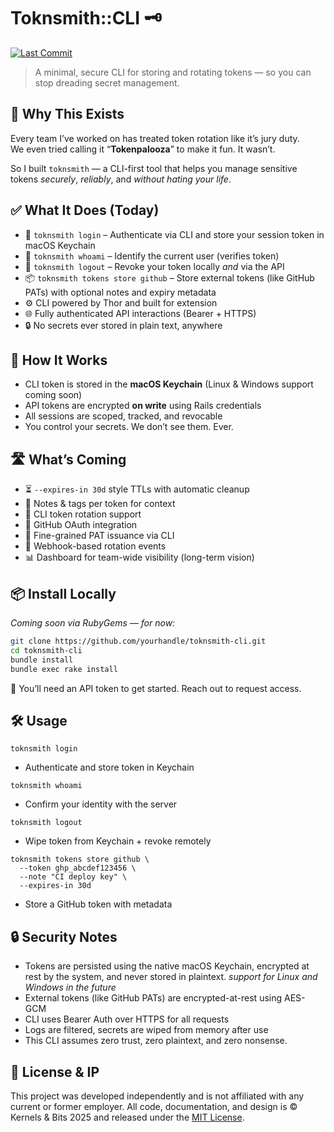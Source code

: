# Toknsmith::CLI 🗝️
[![Last Commit](https://img.shields.io/github/last-commit/ToriK17/toknsmith-cli)](https://github.com/ToriK17/toknsmith-cli)
> A minimal, secure CLI for storing and rotating tokens — so you can stop dreading secret management.

## 🚀 Why This Exists

Every team I’ve worked on has treated token rotation like it’s jury duty.  
We even tried calling it “**Tokenpalooza**” to make it fun. It wasn’t.

So I built `toknsmith` — a CLI-first tool that helps you manage sensitive tokens *securely*, *reliably*, and *without hating your life*.

## ✅ What It Does (Today)

- 🔐 `toknsmith login` – Authenticate via CLI and store your session token in macOS Keychain
- 👤 `toknsmith whoami` – Identify the current user (verifies token)
- 🚪 `toknsmith logout` – Revoke your token locally *and* via the API
- 📦 `toknsmith tokens store github` – Store external tokens (like GitHub PATs) with optional notes and expiry metadata
- ⚙️ CLI powered by Thor and built for extension
- 🌐 Fully authenticated API interactions (Bearer + HTTPS)
- 🔒 No secrets ever stored in plain text, anywhere

## 🧠 How It Works

- CLI token is stored in the **macOS Keychain** (Linux & Windows support coming soon)
- API tokens are encrypted **on write** using Rails credentials
- All sessions are scoped, tracked, and revocable
- You control your secrets. We don’t see them. Ever.

## 🛣️ What’s Coming

- ⏳ `--expires-in 30d` style TTLs with automatic cleanup
- 📝 Notes & tags per token for context
- 🔁 CLI token rotation support
- 🔌 GitHub OAuth integration
- 🧠 Fine-grained PAT issuance via CLI
- 📡 Webhook-based rotation events
- 📊 Dashboard for team-wide visibility (long-term vision)

## 📦 Install Locally

_Coming soon via RubyGems — for now:_

```bash
git clone https://github.com/yourhandle/toknsmith-cli.git
cd toknsmith-cli
bundle install
bundle exec rake install
```
🔐 You’ll need an API token to get started. Reach out to request access.

## 🛠️ Usage

`toknsmith login`
- Authenticate and store token in Keychain

`toknsmith whoami`
- Confirm your identity with the server

`toknsmith logout`
- Wipe token from Keychain + revoke remotely

```
toknsmith tokens store github \
  --token ghp_abcdef123456 \
  --note "CI deploy key" \
  --expires-in 30d
```
- Store a GitHub token with metadata

## 🔒 Security Notes
- Tokens are persisted using the native macOS Keychain, encrypted at rest by the system, and never stored in plaintext.
_support for Linux and Windows in the future_
- External tokens (like GitHub PATs) are encrypted-at-rest using AES-GCM
- CLI uses Bearer Auth over HTTPS for all requests
- Logs are filtered, secrets are wiped from memory after use
- This CLI assumes zero trust, zero plaintext, and zero nonsense.

## 📜 License & IP
This project was developed independently and is not affiliated with any current or former employer.
All code, documentation, and design is © Kernels & Bits 2025 and released under the [MIT License](https://opensource.org/licenses/MIT).
